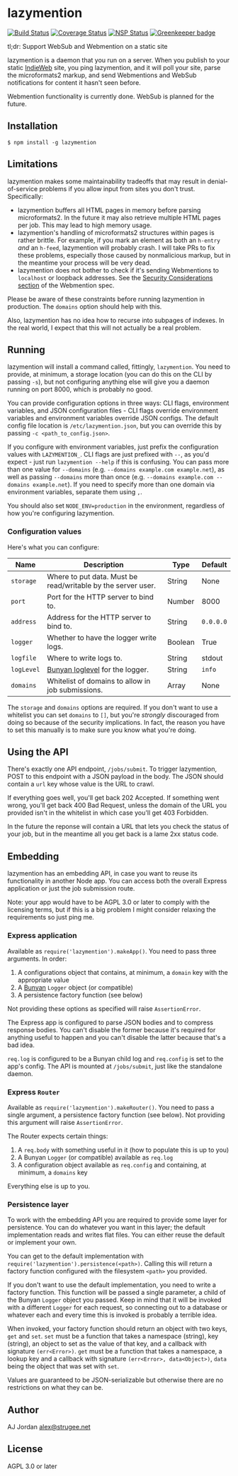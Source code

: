 # lazymention

[![Build Status](https://travis-ci.org/strugee/lazymention.svg?branch=master)](https://travis-ci.org/strugee/lazymention)
[![Coverage Status](https://coveralls.io/repos/github/strugee/lazymention/badge.svg?branch=master)](https://coveralls.io/github/strugee/lazymention?branch=master)
[![NSP Status](https://nodesecurity.io/orgs/strugee/projects/530261ab-11a8-4f24-8b9f-55c005d0424e/badge)](https://nodesecurity.io/orgs/strugee/projects/530261ab-11a8-4f24-8b9f-55c005d0424e)
[![Greenkeeper badge](https://badges.greenkeeper.io/strugee/lazymention.svg)](https://greenkeeper.io/)

tl;dr: Support WebSub and Webmention on a static site

lazymention is a daemon that you run on a server. When you publish to your static [IndieWeb][] site, you ping lazymention, and it will poll your site, parse the microformats2 markup, and send Webmentions and WebSub notifications for content it hasn't seen before.

Webmention functionality is currently done. WebSub is planned for the future.

## Installation

    $ npm install -g lazymention

## Limitations

lazymention makes some maintainability tradeoffs that may result in denial-of-service problems if you allow input from sites you don't trust. Specifically:

* lazymention buffers all HTML pages in memory before parsing microformats2. In the future it may also retrieve multiple HTML pages per job. This may lead to high memory usage.
* lazymention's handling of microformats2 structures within pages is rather brittle. For example, if you mark an element as both an `h-entry` _and_ an `h-feed`, lazymention will probably crash. I will take PRs to fix these problems, especially those caused by nonmalicious markup, but in the meantime your process will be very dead.
* lazymention does not bother to check if it's sending Webmentions to `localhost` or loopback addresses. See the [Security Considerations section][] of the Webmention spec.

Please be aware of these constraints before running lazymention in production. The `domains` option should help with this.

Also, lazymention has no idea how to recurse into subpages of indexes. In the real world, I expect that this will not actually be a real problem.

## Running

lazymention will install a command called, fittingly, `lazymention`. You need to provide, at minimum, a storage location (you can do this on the CLI by passing `-s`), but not configuring anything else will give you a daemon running on port 8000, which is probably no good.

You can provide configuration options in three ways: CLI flags, environment variables, and JSON configuration files - CLI flags override environment variables and environment variables override JSON configs. The default config file location is `/etc/lazymention.json`, but you can override this by passing `-c <path_to_config.json>`.

If you configure with environment variables, just prefix the configuration values with `LAZYMENTION_`. CLI flags are just prefixed with `--`, as you'd expect - just run `lazymention --help` if this is confusing. You can pass more than one value for `--domains` (e.g. `--domains example.com example.net`), as well as passing `--domains` more than once (e.g. `--domains example.com --domains example.net`). If you need to specify more than one domain via environment variables, separate them using `,`.

You should also set `NODE_ENV=production` in the environment, regardless of how you're configuring lazymention.

### Configuration values

Here's what you can configure:

| Name       | Description                                                  | Type          | Default   |
| ---------- | ------------------------------------------------------------ | ------------- | --------- |
| `storage`  | Where to put data. Must be read/writable by the server user. | String        | None      |
| `port`     | Port for the HTTP server to bind to.                         | Number        | 8000      |
| `address`  | Address for the HTTP server to bind to.                      | String        | `0.0.0.0` |
| `logger`   | Whether to have the logger write logs.                       | Boolean       | True      |
| `logfile`  | Where to write logs to.                                      | String        | stdout    |
| `logLevel` | [Bunyan loglevel][] for the logger.                          | String        | `info`  |
| `domains`  | Whitelist of domains to allow in job submissions.            | Array<String> |None      |

The `storage` and `domains` options are required. If you don't want to use a whitelist you can set `domains` to `[]`, but you're _strongly_ discouraged from doing so because of the security implications. In fact, the reason you have to set this manually is to make sure you know what you're doing.

## Using the API

There's exactly one API endpoint, `/jobs/submit`. To trigger lazymention, POST to this endpoint with a JSON payload in the body. The JSON should contain a `url` key whose value is the URL to crawl.

If everything goes well, you'll get back 202 Accepted. If something went wrong, you'll get back 400 Bad Request, unless the domain of the URL you provided isn't in the whitelist in which case you'll get 403 Forbidden.

In the future the reponse will contain a URL that lets you check the status of your job, but in the meantime all you get back is a lame 2xx status code.

## Embedding

lazymention has an embedding API, in case you want to reuse its functionality in another Node app. You can access both the overall Express application or just the job submission route.

Note: your app would have to be AGPL 3.0 or later to comply with the licensing terms, but if this is a big problem I might consider relaxing the requirements so just ping me.

### Express application

Available as `require('lazymention').makeApp()`. You need to pass three arguments. In order:

1. A configurations object that contains, at minimum, a `domain` key with the appropriate value
2. A [Bunyan][] `Logger` object (or compatible)
3. A persistence factory function (see below)

Not providing these options as specified will raise `AssertionError`.

The Express app is configured to parse JSON bodies and to compress response bodies. You can't disable the former because it's required for anything useful to happen and you can't disable the latter because that's a bad idea.

`req.log` is configured to be a Bunyan child log and `req.config` is set to the app's config. The API is mounted at `/jobs/submit`, just like the standalone daemon.

### Express `Router`

Available as `require('lazymention').makeRouter()`. You need to pass a single argument, a persistence factory function (see below). Not providing this argument will raise `AssertionError`.

The Router expects certain things:

1. A `req.body` with something useful in it (how to populate this is up to you)
2. A Bunyan `Logger` (or compatible) available as `req.log`
3. A configuration object available as `req.config` and containing, at minimum, a `domains` key

Everything else is up to you.

### Persistence layer

To work with the embedding API you are required to provide some layer for persistence. You can do whatever you want in this layer; the default implementation reads and writes flat files. You can either reuse the default or implement your own.

You can get to the default implementation with `require('lazymention').persistence(<path>)`. Calling this will return a factory function configured with the filesystem `<path>` you provided.

If you don't want to use the default implementation, you need to write a factory function. This function will be passed a single parameter, a child of the  Bunyan `Logger` object you passed. Keep in mind that it will be invoked with a different `Logger` for each request, so connecting out to a database or whatever each and every time this is invoked is probably a terrible idea.

When invoked, your factory function should return an object with two keys, `get` and `set`. `set` must be a function that takes a namespace (string), key (string), an object to set as the value of that key, and a callback with signature `(err<Error>)`. `get` must be a function that takes a namespace, a lookup key and a callback with signature `(err<Error>, data<Object>)`, `data` being the object that was set with `set`.

Values are guaranteed to be JSON-serializable but otherwise there are no restrictions on what they can be.

## Author

AJ Jordan <alex@strugee.net>

## License

AGPL 3.0 or later

 [IndieWeb]: https://indieweb.org/
 [Security Considerations section]: https://www.w3.org/TR/webmention/#security-considerations
 [Bunyan loglevel]: https://github.com/trentm/node-bunyan#levels
 [Bunyan]: https://github.com/trentm/node-bunyan
